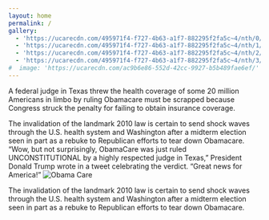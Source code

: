 ```yaml
---
layout: home
permalink: /
gallery:
  - 'https://ucarecdn.com/495971f4-f727-4b63-a1f7-882295f2fa5c~4/nth/0/'
  - 'https://ucarecdn.com/495971f4-f727-4b63-a1f7-882295f2fa5c~4/nth/1/'
  - 'https://ucarecdn.com/495971f4-f727-4b63-a1f7-882295f2fa5c~4/nth/2/'
  - 'https://ucarecdn.com/495971f4-f727-4b63-a1f7-882295f2fa5c~4/nth/3/'
#  image: 'https://ucarecdn.com/ac9b6e86-552d-42cc-9927-b5b489fae6ef/'
---
```


A federal judge in Texas threw the health coverage of some 20 million Americans in limbo by ruling Obamacare must be scrapped because Congress struck the penalty for failing to obtain insurance coverage.

The invalidation of the landmark 2010 law is certain to send shock waves through the U.S. health system and Washington after a midterm election seen in part as a rebuke to Republican efforts to tear down Obamacare.
“Wow, but not surprisingly, ObamaCare was just ruled UNCONSTITUTIONAL by a highly respected judge in Texas,” President Donald Trump wrote in a tweet celebrating the verdict. “Great news for America!”
![Obama Care](https://ucarecdn.com/3ef5eb24-4ad1-44ca-890d-39d4b24632ed/ "Health")

The invalidation of the landmark 2010 law is certain to send shock waves through the U.S. health system and Washington after a midterm election seen in part as a rebuke to Republican efforts to tear down Obamacare.

